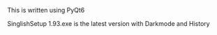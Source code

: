 This is written using PyQt6

SinglishSetup 1.93.exe is the latest version with Darkmode and History
